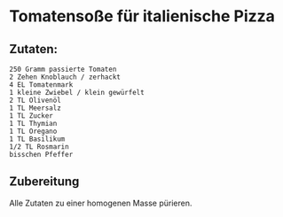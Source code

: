 # Tomatensoße für italienische Pizza

## Zutaten:
```
250 Gramm passierte Tomaten
2 Zehen Knoblauch / zerhackt
4 EL Tomatenmark
1 kleine Zwiebel / klein gewürfelt
2 TL Olivenöl
1 TL Meersalz
1 TL Zucker
1 TL Thymian
1 TL Oregano
1 TL Basilikum
1/2 TL Rosmarin
bisschen Pfeffer
```
## Zubereitung
Alle Zutaten zu einer homogenen Masse pürieren.
